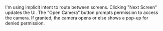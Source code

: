 I'm using implicit intent to route between screens. Clicking "Next Screen" updates the UI. The "Open Camera" button prompts permission to access the camera. If granted, the camera opens or else shows a pop-up for denied permission.

